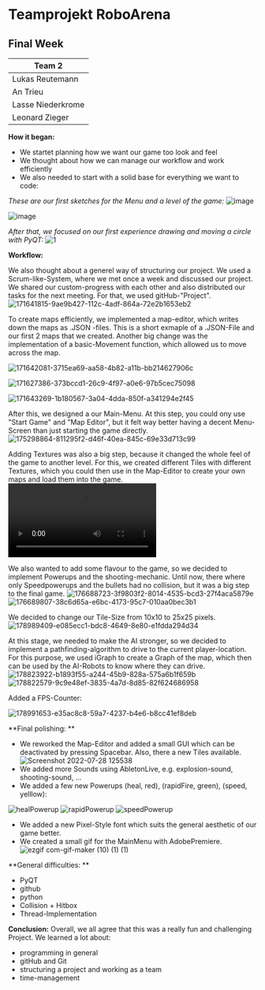 # Teamprojekt RoboArena
## Final Week

| Team 2 |
| ----------------- |
| Lukas Reutemann   | 
| An Trieu          | 
| Lasse Niederkrome |
| Leonard Zieger    |

**How it began:**
  - We startet planning how we want our game too look and feel
  - We thought about how we can manage our workflow and work efficiently
  - We also needed to start with a solid base for everything we want to code:
  
  *These are our first sketches for the Menu and a level of the game:*
  ![image](https://user-images.githubusercontent.com/72664329/181482252-07d7fcf4-9f6c-44cc-a0e5-12ec4e9c491f.png)
  
  ![image](https://user-images.githubusercontent.com/70483582/168475373-8e8e9804-520c-4c74-84a8-61d34c1bd05b.png)
  
  
  
  *After that, we focused on our first experience drawing and moving a circle with PyQT:*
  ![1](https://user-images.githubusercontent.com/72664329/181482500-387cd313-58d2-48cb-85be-eeaaa1528ddf.gif)



**Workflow:**

We also thought about a generel way of structuring our project. We used a Scrum-like-System, where we met once a week and discussed our project. We shared our custom-progress with each other and also distributed our tasks for the next meeting. For that, we used gitHub-"Project". 
![171641815-9ae9b427-112c-4adf-864a-72e2b1653eb2](https://user-images.githubusercontent.com/70483582/181487545-c49738f1-2224-4787-a8af-f70505ea54f8.png)

To create maps efficiently, we implemented a map-editor, which writes down the maps as .JSON -files. This is a short exmaple of a .JSON-File and our first 2 maps that we created. Another big change was the implementation of a basic-Movement function, which allowed us to move across the map.

![171642081-3715ea69-aa58-4b82-a11b-bb214627906c](https://user-images.githubusercontent.com/70483582/181487539-e7d6a611-e801-4a2e-8461-9ee53598c06e.png)

![171627386-373bccd1-26c9-4f97-a0e6-97b5cec75098](https://user-images.githubusercontent.com/70483582/181487565-332681ee-62dc-4e02-80ea-1b1615b518cb.png)

![171643269-1b180567-3a04-4dda-850f-a341294e2f45](https://user-images.githubusercontent.com/70483582/181487572-4e7dcfae-0b0d-448d-94da-0af0c98c9ff1.gif)

After this, we designed a our Main-Menu. At this step, you could ony use "Start Game" and "Map Editor", but it felt way better having a decent Menu-Screen than just starting the game directly.
![175298864-811295f2-d46f-40ea-845c-69e33d713c99](https://user-images.githubusercontent.com/70483582/181487585-6b199ff2-e23f-45fd-baf8-520fc4baea37.png)


Adding Textures was also a big step, because it changed the whole feel of the game to another level. For this, we created different Tiles with different Textures, which you could then use in the Map-Editor to create your own maps and load them into the game.
  <video src="https://user-images.githubusercontent.com/70483582/175304746-e3736f6a-d2d2-4758-b867-1b6c8850c1bb.mp4" controls="controls" style="max-width: 500px;"> </video>
  
 We also wanted to add some flavour to the game, so we decided to implement Powerups and the shooting-mechanic. Until now, there where only Speedpowerups and the bullets had no collision, but it was a big step to the final game. 
![176688723-3f9803f2-8014-4535-bcd3-27f4aca5879e](https://user-images.githubusercontent.com/70483582/181487930-7abf8008-d1b5-407e-bab6-9e7ce4229916.gif)
![176689807-38c6d65a-e6bc-4173-95c7-010aa0bec3b1](https://user-images.githubusercontent.com/70483582/181487945-591474cf-cf8b-4304-9c7b-6d8196d124eb.gif)


We decided to change our Tile-Size from 10x10 to 25x25 pixels.
![178989409-e085ecc1-bdc8-4649-8e80-e1fdda294d34](https://user-images.githubusercontent.com/70483582/181487983-0a3018cc-8ca2-409b-b756-327af9fd049b.png)

At this stage, we needed to make the AI stronger, so we decided to implement a pathfinding-algorithm to drive to the current player-location.
For this purpose, we used iGraph to create a Graph of the map, which then can be used by the AI-Robots to know where they can drive.
![178823922-b1893f55-a244-45b9-828a-575a6b1f659b](https://user-images.githubusercontent.com/70483582/181488003-94162d34-4267-40a1-beb2-59355070656b.png)
![178822579-9c9e48ef-3835-4a7d-8d85-82f624686958](https://user-images.githubusercontent.com/70483582/181488008-12259948-d097-4108-a46b-07663627437f.png)

Added a FPS-Counter:

![178991653-e35ac8c8-59a7-4237-b4e6-b8cc41ef8deb](https://user-images.githubusercontent.com/70483582/181488021-5fea3ee8-5ce2-449f-aee5-c807c7720661.gif)

**Final polishing: **
- We reworked the Map-Editor and added a small GUI which can be deactivated by pressing Spacebar. Also, there a new Tiles available. 
![Screenshot 2022-07-28 125538](https://user-images.githubusercontent.com/70483582/181489187-44fc7d18-90f9-4fc6-ab04-8118c9ae38c4.png)
- We added more Sounds using AbletonLive, e.g. explosion-sound, shooting-sound, ...
- We added a few new Powerups (heal, red), (rapidFire, green), (speed, yelllow): 

![healPowerup](https://user-images.githubusercontent.com/70483582/181506656-7fea4964-897e-48ac-8a46-74160ee829a2.png)
![rapidPowerup](https://user-images.githubusercontent.com/70483582/181506672-bf4c9347-5d8c-4bc1-9ae3-9759c2c82e8f.png)
![speedPowerup](https://user-images.githubusercontent.com/70483582/181506638-e0ce2b2d-ed04-4868-a1cc-d4a07183eb62.png)
- We added a new Pixel-Style font which suits the general aesthetic of our game better.
- We created a small gif for the MainMenu with AdobePremiere.
![ezgif com-gif-maker (10) (1) (1)](https://user-images.githubusercontent.com/70483582/181491411-40e81001-836f-4955-9291-6225603456f3.gif)


**General difficulties: **
- PyQT 
- github
- python
- Collision + Hitbox
- Thread-Implementation



**Conclusion:**
Overall, we all agree that this was a really fun and challenging Project.
We learned a lot about:
-  programming in general
-  gitHub and Git
-  structuring a project and working as a team 
-  time-management 

